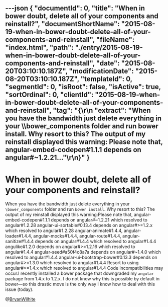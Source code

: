 ---json
{
  "documentId": 0,
  "title": "When in bower doubt, delete all of your components and reinstall?",
  "documentShortName": "2015-08-19-when-in-bower-doubt-delete-all-of-your-components-and-reinstall",
  "fileName": "index.html",
  "path": "./entry/2015-08-19-when-in-bower-doubt-delete-all-of-your-components-and-reinstall",
  "date": "2015-08-20T03:10:10.187Z",
  "modificationDate": "2015-08-20T03:10:10.187Z",
  "templateId": 0,
  "segmentId": 0,
  "isRoot": false,
  "isActive": true,
  "sortOrdinal": 0,
  "clientId": "2015-08-19-when-in-bower-doubt-delete-all-of-your-components-and-reinstall",
  "tag": "{\r\n  \"extract\": \"When you have the bandwidth just delete everything in your \\\\bower_components folder and run bower install. Why resort to this? The output of my reinstall displayed this warning: Please note that,     angular-embed-codepen#1.1.1 depends on angular#~1.2.21...\"\r\n}"
}
---

# When in bower doubt, delete all of your components and reinstall?

When you have the bandwidth just delete everything in your `\bower_components` folder and run `bower install`. Why resort to this? The output of my reinstall displayed this warning:Please note that,
    angular-embed-codepen#1.1.1 depends on angular#~1.2.21 which resolved to angular#1.2.28
    angular-ui-sortable#0.13.4 depends on angular#&gt;=1.2.x which resolved to angular#1.2.28
    angular-animate#1.4.4, angular-loader#1.4.4, angular-mocks#1.4.4, angular-route#1.4.4, angular-sanitize#1.4.4 depends on angular#1.4.4 which resolved to angular#1.4.4
    angulike#1.2.0 depends on angular#&gt;=1.2.16 which resolved to angular#1.4.4
    angular-seed#a50f4c8a7a depends on angular#~1.4.0 which resolved to angular#1.4.4
    angular-ui-bootstrap-bower#0.13.3 depends on angular#&gt;=1.3.0 which resolved to angular#1.4.4
Resort to using angular#&gt;=1.4.x which resolved to angular#1.4.4
Code incompatibilities may occur.I recently installed a bower package that downgraded my `angular` package from 1.4.x to 1.2.x. I do not know why this is possible by default in bower—so this drastic move is the only way I know how to deal with this issue (today).

@[BryanWilhite](https://twitter.com/BryanWilhite)
